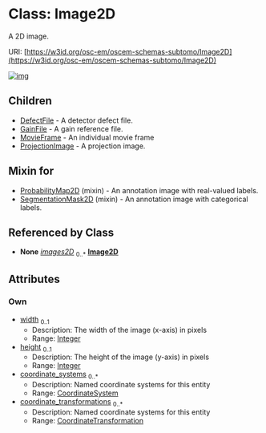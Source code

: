 
# Class: Image2D

A 2D image.

URI: [https://w3id.org/osc-em/oscem-schemas-subtomo/Image2D](https://w3id.org/osc-em/oscem-schemas-subtomo/Image2D)


[![img](https://yuml.me/diagram/nofunky;dir:TB/class/[ProjectionImage],[MovieFrame],[CoordinateTransformation]<coordinate_transformations%200..*-++[Image2D&#124;width:integer%20%3F;height:integer%20%3F],[CoordinateSystem]<coordinate_systems%200..*-++[Image2D],[ImageStack2D]++-%20images2D%200..*>[Image2D],[SegmentationMask2D]uses%20-.->[Image2D],[ProbabilityMap2D]uses%20-.->[Image2D],[Image2D]^-[ProjectionImage],[Image2D]^-[MovieFrame],[Image2D]^-[GainFile],[Image2D]^-[DefectFile],[SegmentationMask2D],[ProbabilityMap2D],[ImageStack2D],[GainFile],[DefectFile],[CoordinateTransformation],[CoordinateSystem])](https://yuml.me/diagram/nofunky;dir:TB/class/[ProjectionImage],[MovieFrame],[CoordinateTransformation]<coordinate_transformations%200..*-++[Image2D&#124;width:integer%20%3F;height:integer%20%3F],[CoordinateSystem]<coordinate_systems%200..*-++[Image2D],[ImageStack2D]++-%20images2D%200..*>[Image2D],[SegmentationMask2D]uses%20-.->[Image2D],[ProbabilityMap2D]uses%20-.->[Image2D],[Image2D]^-[ProjectionImage],[Image2D]^-[MovieFrame],[Image2D]^-[GainFile],[Image2D]^-[DefectFile],[SegmentationMask2D],[ProbabilityMap2D],[ImageStack2D],[GainFile],[DefectFile],[CoordinateTransformation],[CoordinateSystem])

## Children

 * [DefectFile](DefectFile.md) - A detector defect file.
 * [GainFile](GainFile.md) - A gain reference file.
 * [MovieFrame](MovieFrame.md) - An individual movie frame
 * [ProjectionImage](ProjectionImage.md) - A projection image.

## Mixin for

 * [ProbabilityMap2D](ProbabilityMap2D.md) (mixin)  - An annotation image with real-valued labels.
 * [SegmentationMask2D](SegmentationMask2D.md) (mixin)  - An annotation image with categorical labels.

## Referenced by Class

 *  **None** *[images2D](images2D.md)*  <sub>0..\*</sub>  **[Image2D](Image2D.md)**

## Attributes


### Own

 * [width](width.md)  <sub>0..1</sub>
     * Description: The width of the image (x-axis) in pixels
     * Range: [Integer](types/Integer.md)
 * [height](height.md)  <sub>0..1</sub>
     * Description: The height of the image (y-axis) in pixels
     * Range: [Integer](types/Integer.md)
 * [coordinate_systems](coordinate_systems.md)  <sub>0..\*</sub>
     * Description: Named coordinate systems for this entity
     * Range: [CoordinateSystem](CoordinateSystem.md)
 * [coordinate_transformations](coordinate_transformations.md)  <sub>0..\*</sub>
     * Description: Named coordinate systems for this entity
     * Range: [CoordinateTransformation](CoordinateTransformation.md)
